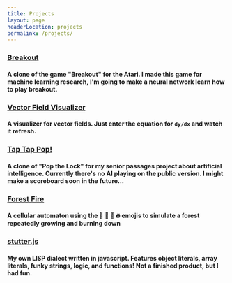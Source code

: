 ```yaml
---
title: Projects
layout: page
headerLocation: projects
permalink: /projects/
---
```


### [Breakout](/breakout)

#### A clone of the game "Breakout" for the Atari.  I made this game for machine learning research, I'm going to make a neural network learn how to play breakout.

### [Vector Field Visualizer](/vector-field)

#### A visualizer for vector fields.  Just enter the equation for `dy/dx` and watch it refresh.

### [Tap Tap Pop!](/tap-tap-pop)

#### A clone of "Pop the Lock" for my senior passages project about artificial intelligence. Currently there's no AI playing on the public version. I might make a scoreboard soon in the future...

### [Forest Fire](/forest-fire)

#### A cellular automaton using the 🌲 🍂 🍁 🔥 emojis to simulate a forest repeatedly growing and burning down

### [stutter.js](http://github.com/jaywunder/stutter.js)

#### My own LISP dialect written in javascript. Features object literals, array literals, funky strings, logic, and functions!  Not a finished product, but I had fun.
